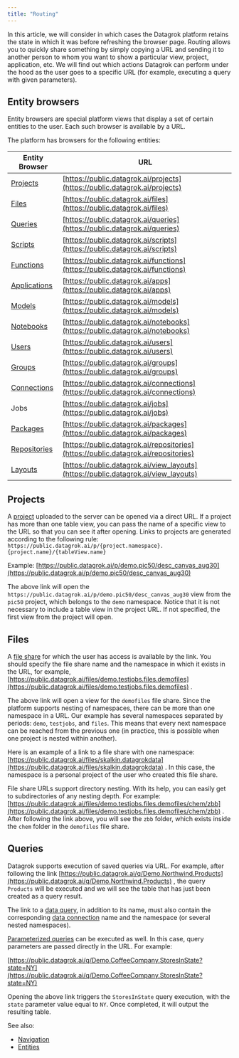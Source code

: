 ```yaml
---
title: "Routing"
---
```


In this article, we will consider in which cases the Datagrok platform retains the state in which it was before
refreshing the browser page. Routing allows you to quickly share something by simply copying a URL and sending it to
another person to whom you want to show a particular view, project, application, etc. We will find out which actions
Datagrok can perform under the hood as the user goes to a specific URL (for example, executing a query with given
parameters).

## Entity browsers

Entity browsers are special platform views that display a set of certain entities to the user. Each such browser is
available by a URL.

The platform has browsers for the following entities:

| Entity Browser                                 | URL                                                                                |
|------------------------------------------------|------------------------------------------------------------------------------------|
| [Projects](../concepts/project/project.md)                         | [https://public.datagrok.ai/projects](https://public.datagrok.ai/projects)         |
| [Files](../../access/files/files.md)              | [https://public.datagrok.ai/files](https://public.datagrok.ai/files)               |
| [Queries](../../access/access.md#data-query)             | [https://public.datagrok.ai/queries](https://public.datagrok.ai/queries)           |
| [Scripts](../../compute/scripting/scripting.mdx)             | [https://public.datagrok.ai/scripts](https://public.datagrok.ai/scripts)           |
| [Functions](../concepts/functions/functions.md)             | [https://public.datagrok.ai/functions](https://public.datagrok.ai/functions)       |
| [Applications](../../develop/develop.md)          | [https://public.datagrok.ai/apps](https://public.datagrok.ai/apps)                 |
| [Models](../../learn/learn.md)      | [https://public.datagrok.ai/models](https://public.datagrok.ai/models)             |
| [Notebooks](../../compute/jupyter-notebook.md)    | [https://public.datagrok.ai/notebooks](https://public.datagrok.ai/notebooks)       |
| [Users](../../govern/user.md)                     | [https://public.datagrok.ai/users](https://public.datagrok.ai/users)               |
| [Groups](../../govern/group.md)                   | [https://public.datagrok.ai/groups](https://public.datagrok.ai/groups)             |
| [Connections](../../access/access.md#data-connection)    | [https://public.datagrok.ai/connections](https://public.datagrok.ai/connections)   |
| Jobs                | [https://public.datagrok.ai/jobs](https://public.datagrok.ai/jobs)                 |
| [Packages](../../develop/develop.md)              | [https://public.datagrok.ai/packages](https://public.datagrok.ai/packages)         |
| [Repositories](../../develop/develop.md)          | [https://public.datagrok.ai/repositories](https://public.datagrok.ai/repositories) |
| [Layouts](../../visualize/view-layout.md)         | [https://public.datagrok.ai/view_layouts](https://public.datagrok.ai/view_layouts) |

## Projects

A [project](../concepts/project/project.md) uploaded to the server can be opened via a direct URL. If a project has more than one table
view, you can pass the name of a specific view to the URL so that you can see it after opening. Links to projects are
generated according to the following
rule: `https://public.datagrok.ai/p/{project.namespace}.{project.name}/{tableView.name}`

Example: [https://public.datagrok.ai/p/demo.pic50/desc_canvas_aug30](https://public.datagrok.ai/p/demo.pic50/desc_canvas_aug30)

The above link will open the `https://public.datagrok.ai/p/demo.pic50/desc_canvas_aug30` view from the `pic50` project,
which belongs to the `demo` namespace. Notice that it is not necessary to include a table view in the project URL. If
not specified, the first view from the project will open.

## Files

A [file share](../../access/files/files.md) for which the user has access is available by the link. You should
specify the file share name and the namespace in which it exists in the URL, for
example, [https://public.datagrok.ai/files/demo.testjobs.files.demofiles](https://public.datagrok.ai/files/demo.testjobs.files.demofiles)
.

The above link will open a view for the `demofiles` file share. Since the platform supports nesting of namespaces, there
can be more than one namespace in a URL. Our example has several namespaces separated by periods: `demo`, `testjobs`,
and `files`. This means that every next namespace can be reached from the previous one (in practice, this is possible
when one project is nested within another).

Here is an example of a link to a file share with one
namespace: [https://public.datagrok.ai/files/skalkin.datagrokdata](https://public.datagrok.ai/files/skalkin.datagrokdata)
. In this case, the namespace is a personal project of the user who created this file share.

File share URLs support directory nesting. With its help, you can easily get to subdirectories of any nesting depth. For
example: [https://public.datagrok.ai/files/demo.testjobs.files.demofiles/chem/zbb](https://public.datagrok.ai/files/demo.testjobs.files.demofiles/chem/zbb)
. After following the link above, you will see the `zbb` folder, which exists inside the `chem`
folder in the `demofiles` file share.

## Queries

Datagrok supports execution of saved queries via URL. For example, after following the
link [https://public.datagrok.ai/q/Demo.Northwind.Products](https://public.datagrok.ai/q/Demo.Northwind.Products)
, the query `Products` will be executed and we will see the table that has just been created as a query result.

The link to a [data query](../../access/access.md#data-query), in addition to its name, must also contain the
corresponding [data connection](../../access/access.md#data-connection) name and the namespace (or several nested namespaces).

[Parameterized queries](../../access/databases/databases.md#parameterized-queries) can be executed as well. In this case, query parameters are
passed directly in the URL. For example:

[https://public.datagrok.ai/q/Demo.CoffeeCompany.StoresInState?state=NY](https://public.datagrok.ai/q/Demo.CoffeeCompany.StoresInState?state=NY)

Opening the above link triggers the `StoresInState` query execution, with the `state` parameter value equal to `NY`.
Once completed, it will output the resulting table.

<!--## Applications

Remarkably, routing works for [applications](../../develop/how-to/build-an-app.md). They are shipped as part of
a [package](../../develop/develop.md) and used by developers as a means to extend the Datagrok platform. An application
link has the following form: `https://public.datagrok.ai/apps/{package.name}/{application.name}`

The application name can be omitted, in which case it follows the same rule as for views, that is, the first application
found in a package is launched. For example, the following
link [https://public.datagrok.ai/apps/UsageAnalysis](https://public.datagrok.ai/apps/UsageAnalysis)
points to the main view of the first application in the `UsageAnalysis` package.

Since Datagrok provides very flexible development tools, each application can define its own routing rules. Let's
illustrate this on a demo
application `Discovery` ([https://public.datagrok.ai/apps/Discovery](https://public.datagrok.ai/apps/Discovery))
. After opening this application, we will see the `Cars` table and the URL will look like
this: [https://public.datagrok.ai/apps/Discovery/cars/All](https://public.datagrok.ai/apps/Discovery/cars/All)
.

![Discovery App All](../uploads/pictures/discovery-app-all.png "Discovery App All")

If we move the mouse cursor to the left screen side, a panel will appear where we can select a filter by car
manufacturer:

![Discovery App Filter](../uploads/gifs/discovery-app.gif "Discovery App Filter")

We can see that the URL changed after the filter was applied. If we now follow this
URL [https://public.datagrok.ai/apps/Discovery/cars/Honda](https://public.datagrok.ai/apps/Discovery/cars/Honda)
, we will go back to the filtered table.-->

See also:

* [Navigation](navigation.md)
* [Entities](../concepts/objects.md)

